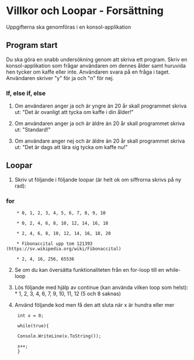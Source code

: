 # Villkor och Loopar - Forsättning

Uppgifterna ska genomföras i en konsol-applikation

## Program start

Du ska göra en snabb undersökning genom att skriva ett program. 
Skriv en konsol-applikation som frågar användaren om dennes ålder samt huruvida 
hen tycker om kaffe eller inte.
Användaren svara på en fråga i taget. Användaren skriver "y" för ja och "n" för nej. 

### If, else if, else

1. Om användaren anger ja och är yngre än 20 år skall programmet skriva ut: 
"Det är ovanligt att tycka om kaffe i din ålder!"

2. Om användaren anger ja och är äldre än 20 år skall programmet skriva ut:
"Standard!"

3. Om användare anger nej och är äldre än 20 år skall programmet skriva ut:
"Det är dags att lära sig tycka om kaffe nu!"

## Loopar

1. Skriv ut följande i följande loopar (är helt ok om siffrorna skrivs på ny rad):

### for

		* 0, 1, 2, 3, 4, 5, 6, 7, 8, 9, 10

		* 0, 2, 4, 6, 8, 10, 12, 14, 16, 18

		* 2, 4, 6, 8, 10, 12, 14, 16, 18, 20

		* Fibonaccital upp tom 121393 (https://sv.wikipedia.org/wiki/Fibonaccital)

		* 2, 4, 16, 256, 65536

2. Se om du kan översätta funktionaliteten från en for-loop till en while-loop

3. Lös följande med hjälp av continue (kan använda vilken loop som helst):
		* 1, 2, 3, 4, 6, 7, 9, 10, 11, 12 (5 och 8 saknas)

4. Använd följande kod men få den att sluta när x är hundra eller mer

		int x = 0;

		while(true){

		Console.WriteLine(x.ToString());

		x++;
		}

